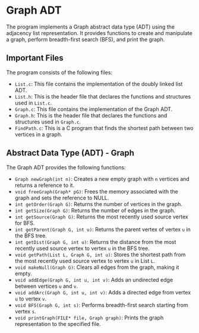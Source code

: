 # Graph ADT

The program implements a Graph abstract data type (ADT) using the adjacency list representation. It provides functions to create and manipulate a graph, perform breadth-first search (BFS), and print the graph.

## Important Files
The program consists of the following files:

- `List.c`: This file contains the implementation of the doubly linked list ADT.
- `List.h`: This is the header file that declares the functions and structures used in `List.c`.
- `Graph.c`: This file contains the implementation of the Graph ADT.
- `Graph.h`: This is the header file that declares the functions and structures used in `Graph.c`.
- `FindPath.c`: This is a C program that finds the shortest path between two vertices in a graph.


## Abstract Data Type (ADT) - Graph

The Graph ADT provides the following functions:

- `Graph newGraph(int n)`: Creates a new empty graph with `n` vertices and returns a reference to it.
- `void freeGraph(Graph* pG)`: Frees the memory associated with the graph and sets the reference to NULL.
- `int getOrder(Graph G)`: Returns the number of vertices in the graph.
- `int getSize(Graph G)`: Returns the number of edges in the graph.
- `int getSource(Graph G)`: Returns the most recently used source vertex for BFS.
- `int getParent(Graph G, int u)`: Returns the parent vertex of vertex `u` in the BFS tree.
- `int getDist(Graph G, int u)`: Returns the distance from the most recently used source vertex to vertex `u` in the BFS tree.
- `void getPath(List L, Graph G, int u)`: Stores the shortest path from the most recently used source vertex to vertex `u` in List `L`.
- `void makeNull(Graph G)`: Clears all edges from the graph, making it empty.
- `void addEdge(Graph G, int u, int v)`: Adds an undirected edge between vertices `u` and `v`.
- `void addArc(Graph G, int u, int v)`: Adds a directed edge from vertex `u` to vertex `v`.
- `void BFS(Graph G, int s)`: Performs breadth-first search starting from vertex `s`.
- `void printGraph(FILE* file, Graph graph)`: Prints the graph representation to the specified file.


